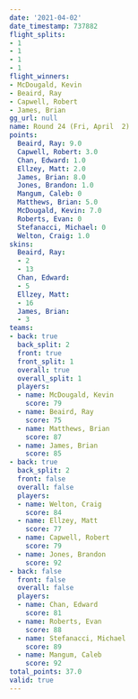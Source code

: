 ```yaml
---
date: '2021-04-02'
date_timestamp: 737882
flight_splits:
- 1
- 1
- 1
- 1
flight_winners:
- McDougald, Kevin
- Beaird, Ray
- Capwell, Robert
- James, Brian
gg_url: null
name: Round 24 (Fri, April  2)
points:
  Beaird, Ray: 9.0
  Capwell, Robert: 3.0
  Chan, Edward: 1.0
  Ellzey, Matt: 2.0
  James, Brian: 8.0
  Jones, Brandon: 1.0
  Mangum, Caleb: 0
  Matthews, Brian: 5.0
  McDougald, Kevin: 7.0
  Roberts, Evan: 0
  Stefanacci, Michael: 0
  Welton, Craig: 1.0
skins:
  Beaird, Ray:
  - 2
  - 13
  Chan, Edward:
  - 5
  Ellzey, Matt:
  - 16
  James, Brian:
  - 3
teams:
- back: true
  back_split: 2
  front: true
  front_split: 1
  overall: true
  overall_split: 1
  players:
  - name: McDougald, Kevin
    score: 79
  - name: Beaird, Ray
    score: 75
  - name: Matthews, Brian
    score: 87
  - name: James, Brian
    score: 85
- back: true
  back_split: 2
  front: false
  overall: false
  players:
  - name: Welton, Craig
    score: 84
  - name: Ellzey, Matt
    score: 77
  - name: Capwell, Robert
    score: 79
  - name: Jones, Brandon
    score: 92
- back: false
  front: false
  overall: false
  players:
  - name: Chan, Edward
    score: 81
  - name: Roberts, Evan
    score: 88
  - name: Stefanacci, Michael
    score: 89
  - name: Mangum, Caleb
    score: 92
total_points: 37.0
valid: true
---
```

